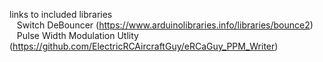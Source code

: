 links to included libraries  
 &nbsp; &nbsp;Switch DeBouncer (https://www.arduinolibraries.info/libraries/bounce2)  
 &nbsp; &nbsp;Pulse Width Modulation Utlity (https://github.com/ElectricRCAircraftGuy/eRCaGuy_PPM_Writer)
